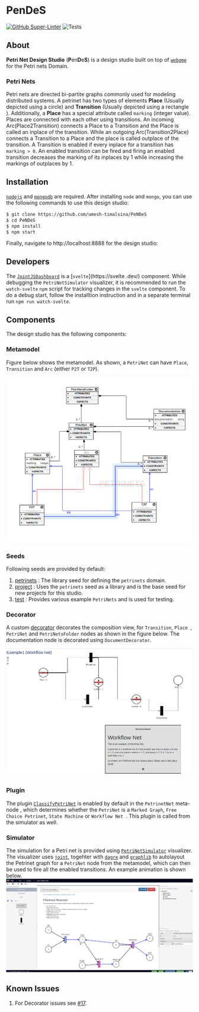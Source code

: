 # PenDeS
[![GitHub Super-Linter](https://github.com/umesh-timalsina/PeNDeS/workflows/Lint%20Code%20Base/badge.svg?branch=main
)](https://github.com/marketplace/actions/super-linter)
![Tests](https://github.com/umesh-timalsina/PeNDeS/workflows/Tests/badge.svg?branch=main)
## About
**Petri Net Design Studio** (**P**en**D**e**S**) is a design studio built on top of [`webgme`](https://github.com/webgme/webgme) for the Petri nets Domain.
### Petri Nets
Petri nets are directed bi-partite graphs commonly used for modeling distributed systems. A petrinet has two types of
 elements **Place** (Usually depicted using a circle) and **Transition** (Usually depicted using a rectangle
 ). Additionally, a **Place** has a special attribute called `marking` (integer value). Places are connected with
  each other using transitions. An incoming Arc(Place2Transition) connects a Place to a Transition and the Place is
   called an inplace of the transition. While an outgoing Arc(Transition2Place) connects a Transition to a Place and
    the place is called outplace of the transition. A Transition is enabled if every inplace for a transition has
     `marking > 0`. An enabled transition can be fired and firing an enabled transition decreases the marking of its inplaces by 1 while
    increasing the markings of outplaces by 1.
  

## Installation
[`nodejs`](https://nodejs.org/en/) and [`mongodb`](https://www.mongodb.com/) are required. After installing `node` and
 `mongo`, you can use the following commands to use this design studio:
 ```shell script
$ git clone https://github.com/umesh-timalsina/PeNDeS
$ cd PeNDeS
$ npm install
$ npm start
```

Finally, navigate to http://localhost:8888 for the design studio:

## Developers
The [`JointJSDashboard`](./src/visualizers/widgets/PetriNetSimulator/JointJSDashboard) is a [`svelte`](https://svelte
.dev/) component. While debugging the `PetriNetSimulator` visualizer, it is recommended to run the `watch-svelte` `npm` script for tracking changes in the `svelte` component. To do a debug start, follow the installtion
 instruction and in a separate terminal run `npm run watch-svelte`. 

## Components
The design studio has the following components:

### Metamodel
Figure below shows the metamodel. As shown, a `PetriNet` can have `Place`, `Transition` and `Arc` (either `P2T` or
 `T2P`).
 
 ![metamodel](./images/metamodel.png)
 
### Seeds
Following seeds are provided by default:
1. [petrinets](./src/seeds/petrinets/petrinets.webgmex) : The library seed for defining the `petrinets` domain.
2. [project](./src/seeds/project/project.webgmex) : Uses the `petrinets` seed as a library and is the base seed for new
 projects for this studio.
3. [test](./src/seeds/test/test.webgmex) : Provides various example `PetriNets` and is used for testing.

### Decorator
A custom [decorator](./src/decorators/PetriNetsDecorator) decorates the composition view, for `Transition`, `Place
`, `PetriNet` and `PetriNetsFolder` nodes as shown in the figure below. The documentation node is decorated using
 `DocumentDecorator`.
 
 ![decorator](./images/decorator.png)
### Plugin
The plugin [`ClassifyPetriNet`](./src/plugins/ClassifyPetriNet) is enabled by default in the `PetrinetNet` meta-node
, which determines whether the `PetriNet` is a `Marked Graph`, `Free Choice Petrinet`, `State Machine` or `Workflow Net
`. This plugin is called from the simulator as well.

### Simulator
The simulation for a Petri net is provided using [`PetriNetSimulator`](./src/visualizers/widgets/PetriNetSimulator) visualizer. The visualizer uses [`joint`](https://github.com/clientIO/joint), togehter with [`dagre`](https://github.com/dagrejs/dagre) and
 [`graphlib`](https://github.com/dagrejs/graphlib) to autolayout the Petrinet graph
 for a `PetriNet` node from the metamodel, which can then be used to fire all the enabled transitions. An example
  animation is shown below.
![interpreter](./images/interpreter.gif)

## Known Issues
1. For Decorator issues see [#17](https://github.com/umesh-timalsina/issues/17).

